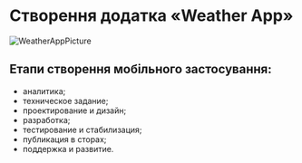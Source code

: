 # Створення додатка «Weather App»
![WeatherAppPicture](https://user-images.githubusercontent.com/57329027/111864449-a5226c00-8969-11eb-922b-61139e6ec253.png)



## Етапи створення мобільного застосування:
+ аналитика;
+ техническое задание;
+ проектирование и дизайн;
+ разработка;
+ тестирование и стабилизация;
+ публикация в сторах;
+ поддержка и развитие.


